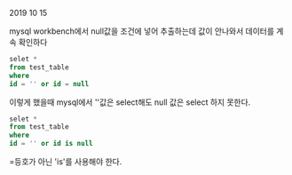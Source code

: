 2019 10 15

mysql workbench에서 null값을 조건에 넣어 추출하는데
값이 안나와서 데이터를 계속 확인하다

```sql
selet *
from test_table
where 
id = '' or id = null
```
이렇게 했을때 mysql에서 ''값은 select해도 null 값은 select 하지 못한다.


```sql
selet *
from test_table
where 
id = '' or id is null
```

=등호가 아닌 'is'를 사용해야 한다.
